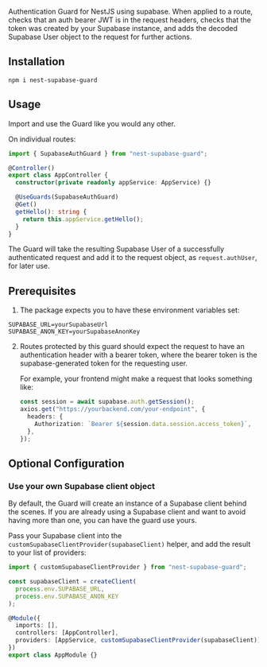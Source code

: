 Authentication Guard for NestJS using supabase. When applied to a route, checks that an auth bearer JWT is in the request headers, checks that the token was created by your Supabase instance, and adds the decoded Supabase User object to the request for further actions.

## Installation

```shell
npm i nest-supabase-guard
```

## Usage

Import and use the Guard like you would any other.

On individual routes:

```typescript
import { SupabaseAuthGuard } from "nest-supabase-guard";

@Controller()
export class AppController {
  constructor(private readonly appService: AppService) {}

  @UseGuards(SupabaseAuthGuard)
  @Get()
  getHello(): string {
    return this.appService.getHello();
  }
}
```

The Guard will take the resulting Supabase User of a successfully authenticated request and add it to the request object, as `request.authUser`, for later use.

## Prerequisites

1. The package expects you to have these environment variables set:

```
SUPABASE_URL=yourSupabaseUrl
SUPABASE_ANON_KEY=yourSupabaseAnonKey
```

2.  Routes protected by this guard should expect the request to have an authentication header with a bearer token, where the bearer token is the supabase-generated token for the requesting user.

    For example, your frontend might make a request that looks something like:

    ```typescript
    const session = await supabase.auth.getSession();
    axios.get("https://yourbackend.com/your-endpoint", {
      headers: {
        Authorization: `Bearer ${session.data.session.access_token}`,
      },
    });
    ```

## Optional Configuration

### Use your own Supabase client object

By default, the Guard will create an instance of a Supabase client behind the scenes. If you are already using a Supabase client and want to avoid having more than one, you can have the guard use yours.

Pass your Supabase client into the `customSupabaseClientProvider(supabaseClient)` helper, and add the result to your list of providers:

```typescript
import { customSupabaseClientProvider } from "nest-supabase-guard";

const supabaseClient = createClient(
  process.env.SUPABASE_URL,
  process.env.SUPABASE_ANON_KEY
);

@Module({
  imports: [],
  controllers: [AppController],
  providers: [AppService, customSupabaseClientProvider(supabaseClient)],
})
export class AppModule {}
```
